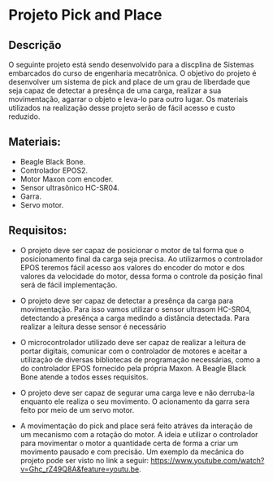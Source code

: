 # Projeto Pick and Place

## Descrição
O seguinte projeto está sendo desenvolvido para a discplina de Sistemas embarcados do curso de engenharia mecatrônica. O objetivo do projeto é desenvolver um sistema de pick and place de um grau de liberdade que seja capaz de detectar a presênça de uma carga, realizar a sua movimentação, agarrar o objeto e leva-lo para outro lugar. Os materiais utilizados na realização desse projeto serão de fácil acesso e custo reduzido.

## Materiais:
- Beagle Black Bone.
- Controlador EPOS2.   
- Motor Maxon com encoder.
- Sensor ultrasônico HC-SR04.
- Garra.
- Servo motor.

## Requisitos:

- O projeto deve ser capaz de posicionar o motor de tal forma que o posicionamento final da carga seja precisa. Ao utilizarmos o controlador EPOS teremos fácil acesso aos valores do encoder do motor e dos valores da velocidade do motor, dessa forma o controle da posição final será de fácil implementação.

- O projeto deve ser capaz de detectar a presênça da carga para movimentação. Para isso vamos utilizar o sensor ultrasom HC-SR04, detectando a presênça a carga medindo a distância detectada. Para realizar a leitura desse sensor é necessário 

- O microcontrolador utilizado deve ser capaz de realizar a leitura de portar digitais, comunicar com o controlador de motores e aceitar a utilização de diversas bibliotecas de programação necessárias, como a do controlador EPOS fornecido pela própria Maxon. A Beagle Black Bone atende a todos esses requisitos.

- O projeto deve ser capaz de segurar uma carga leve e não derruba-la enquanto ele realiza o seu movimento. O acionamento da garra sera feito por meio de um servo motor. 

- A movimentação do pick and place será feito atráves da interação de um mecanismo com a rotação do motor. A ideia e utilizar o controlador para movimentar o motor a quantidade certa de forma a criar um movimento pausado e com precisão. Um exemplo da mecânica do projeto pode ser visto no link a seguir: https://www.youtube.com/watch?v=Ghc_rZ49Q8A&feature=youtu.be.

